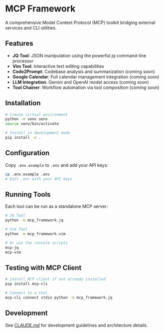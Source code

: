 # MCP Framework

A comprehensive Model Context Protocol (MCP) toolkit bridging external services and CLI utilities.

## Features

- **JQ Tool**: JSON manipulation using the powerful jq command-line processor
- **Vim Tool**: Interactive text editing capabilities
- **Code2Prompt**: Codebase analysis and summarization (coming soon)
- **Google Calendar**: Full calendar management integration (coming soon)
- **LLM Integration**: Gemini and OpenAI model access (coming soon)
- **Tool Chainer**: Workflow automation via tool composition (coming soon)

## Installation

```bash
# Create virtual environment
python -m venv venv
source venv/bin/activate

# Install in development mode
pip install -e .
```

## Configuration

Copy `.env.example` to `.env` and add your API keys:

```bash
cp .env.example .env
# Edit .env with your API keys
```

## Running Tools

Each tool can be run as a standalone MCP server:

```bash
# JQ Tool
python -m mcp_framework.jq

# Vim Tool
python -m mcp_framework.vim

# Or use the console scripts
mcp-jq
mcp-vim
```

## Testing with MCP Client

```bash
# Install MCP client if not already installed
pip install mcp-cli

# Connect to a tool
mcp-cli connect stdio python -m mcp_framework.jq
```

## Development

See [CLAUDE.md](CLAUDE.md) for development guidelines and architecture details.